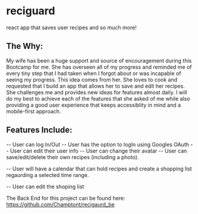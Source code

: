 # reciguard

react app that saves user recipes and so much more!

## The Why:

My wife has been a huge support and source of encouragement during this Bootcamp for me. She has overseen all of my progress and reminded me of every tiny step that I had taken when I forgot about or was incapable of seeing my progress. This idea comes from her. She loves to cook and requested that I build an app that allows her to save and edit her recipes. She challenges me and provides new ideas for features almost daily. I will do my best to achieve each of the features that she asked of me while also providing a good user experience that keeps accessiblity in mind and a mobile-first approach.

## Features Include:

-- User can log In/Out
-- User has the option to logIn using Googles OAuth
-- User can edit their user info
-- User can change their avatar
-- User can save/edit/delete their own recipes (including a photo).

-- User will have a calendar that can hold recipes and create a shopping list regaurding a selected time range.

-- User can edit the shoping list

The Back End for this project can be found here: https://github.com/Champtont/recigaurd_be
